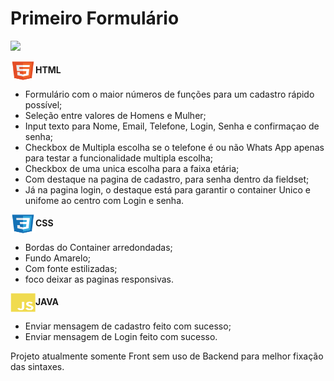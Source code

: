 <h1>Primeiro Formulário</h1>

 <img src="https://mentorama.com.br/blog/wp-content/uploads/2022/05/interna-blog-coding-05.jpg" width="300px">

<img align="center" alt="HTML" height="30" width="40" src="https://raw.githubusercontent.com/devicons/devicon/master/icons/html5/html5-original.svg"><B>HTML</B>
<P>
<UL>
<LI>Formulário com o maior números de funções para um cadastro rápido possível;</LI>

<LI>Seleção entre valores de Homens e Mulher;</LI>
<LI>Input texto para Nome, Email, Telefone, Login, Senha e confirmaçao de senha;</LI>

<LI>Checkbox de Multipla escolha se o telefone é ou não Whats App apenas para testar a funcionalidade multipla escolha;</LI> 
<LI>Checkbox de uma unica escolha para a faixa etária;</LI>

<LI>Com destaque na pagina de cadastro, para senha dentro da fieldset;</LI> 
<LI>Já na pagina login, o destaque está para garantir o container Unico e unifome ao centro com Login e senha.</LI>
 </UL>
</P>

<img align="center" alt="CSS" height="30" width="40" src="https://raw.githubusercontent.com/devicons/devicon/master/icons/css3/css3-original.svg"><B>CSS</B>

<P>
<UL>
<LI>Bordas do Container arredondadas;</LI> 
<LI>Fundo Amarelo; </LI>
<LI>Com fonte estilizadas;</LI> 
<LI>foco deixar as paginas responsivas.</LI>
 </UL>
</P>

<img align="center" alt="Js" height="30" width="40" src="https://raw.githubusercontent.com/devicons/devicon/master/icons/javascript/javascript-plain.svg"><B>JAVA</b>

<P>
<UL>
<LI>Enviar mensagem de cadastro feito com sucesso;</LI>
<LI>Enviar mensagem de Login feito com sucesso.</LI>
 </UL>
</P>
</P>
<P>
Projeto atualmente somente Front sem uso de Backend para melhor fixação das sintaxes.
</P>
